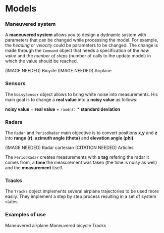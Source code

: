 # Models

### Maneuvered system
A **maneuvered system** allows you to design a dydnamic system with
parameters that can be changed while processing the model. For
example, the *heading* or *velocity* could be parameters to be changed.
The change is made through the `Command` object that needs a specification
of the *new value* and the *number of steps* (number of calls to the
update model) in which the value should be reached.

(IMAGE NEEDED) Bicycle
(IMAGE NEEDED) Airplane

### Sensors

The `NoisySensor` object allows to bring white noise into measurements.
His main goal is to change a **real value** into a **noisy value** as
follows:

**noisy value** = **real value** + `randn()` * **standard deviation**

### Radars

The `Radar` and `PeriodRadar` main objective is to convert positions
**x**,**y** and **z** into **range (r)**, **azimuth angle (theta)**
and **elevation angle (phi)**.

(IMAGE NEEDED) Radar cartesian
(CITATION NEEDED) Articles

The `PeriodRadar` creates measurements with a **tag** refering the radar
it comes from, a **time** the measurement was taken (the time is noisy as
well) and the **measurement** itself.


### Tracks

The `Tracks` object implements several airplane trajectories to be used
more easily. They implement a step by step process resulting in a set of
system states.

### Examples of use

Maneuvered airplane
Maneuvered bicycle
Tracks
